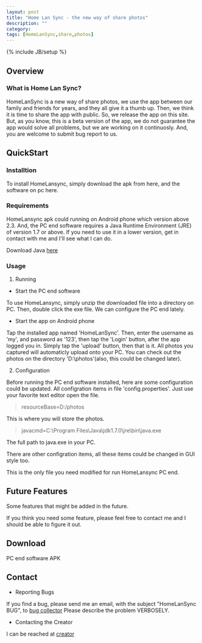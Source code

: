 ```yaml
---
layout: post
title: "Home Lan Sync - the new way of share photos"
description: ""
category: 
tags: [HomeLanSync,share,photos]
---
```

{% include JB/setup %}

## Overview

### What is Home Lan Sync?

HomeLanSync is a new way of share photos, we use the app between our family and friends for years, and they all give it a thumb up. Then, we think it is time to share the app with public. So, we release the app on this site. But, as you know, this is a beta version of the app, we do not guarantee the app would solve all problems, but we are working on it continuosly. And, you are welcome to submit bug report to us.

## QuickStart

### Installtion

To install HomeLansync, simply download the apk from here, and the software on pc here.

### Requirements

HomeLansync apk could running on Android phone which version above 2.3.
And, the PC end software requires a Java Runtime Environment (JRE) of version 1.7 or above. If you need to use it in a lower version, get in contact with me and I'll see what I can do.

Download Java [here](http://java.com/)

### Usage

1. Running

- Start the PC end software

To use HomeLansync, simply unzip the downloaded file  into a directory on PC. Then, double click the exe file.
We can configure the PC end lately.

- Start the app on Android phone

Tap the installed app named 'HomeLanSync'. Then, enter the username as 'my', and password as '123', then tap the 'Login' button, after the app logged you in. Simply tap the 'upload' button, then that is it. All photos you captured will automaticly upload onto your PC. You can check out the photos on the directory 'D:\photos'(also, this could be changed later).


2. Configuration
   
Before running the PC end software installed, here are some configuration could be updated. All configration items in file 'config.properties'. Just use your favorite text editor open the file.

>resourceBase=D\:/photos

This is where you will store the photos.

>javacmd=C\:\\Program Files\\Java\\jdk1.7.0\\jre\\bin\\java.exe

The full path to java.exe in your PC.

There are other configration items, all these items could be changed in GUI style too.

This is the only file you need modified for run HomeLansync PC end.


## Future Features

Some features that might be added in the future.

If you think you need some feature, please feel free to contact me and I should be able to figure it out.

## Download

PC end software
APK

## Contact

- Reporting Bugs 

If you find a bug, please send me an email, with the subject "HomeLanSync BUG", to [bug collector](mailto:jasen.yin@gmail.com)
Please describe the problem VERBOSELY.

 - Contacting the Creator 

I can be reached at [creator](mailto:jasen.yin@gmail.com)
